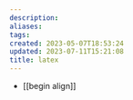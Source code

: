 ```yaml
---
description:
aliases: 
tags: 
created: 2023-05-07T18:53:24
updated: 2023-07-11T15:21:08
title: latex
---
```

- [[begin align]]